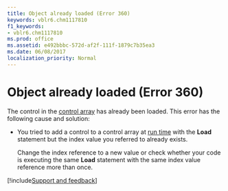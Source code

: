 ```yaml
---
title: Object already loaded (Error 360)
keywords: vblr6.chm1117810
f1_keywords:
- vblr6.chm1117810
ms.prod: office
ms.assetid: e492bbbc-572d-af2f-111f-1879c7b35ea3
ms.date: 06/08/2017
localization_priority: Normal
---
```



# Object already loaded (Error 360)

The control in the [control array](../../Glossary/vbe-glossary.md#control-array) has already been loaded. This error has the following cause and solution:



- You tried to add a control to a control array at [run time](../../Glossary/vbe-glossary.md#run-time) with the **Load** statement but the index value you referred to already exists.
    
    Change the index reference to a new value or check whether your code is executing the same **Load** statement with the same index value reference more than once.

[!include[Support and feedback](~/includes/feedback-boilerplate.md)]